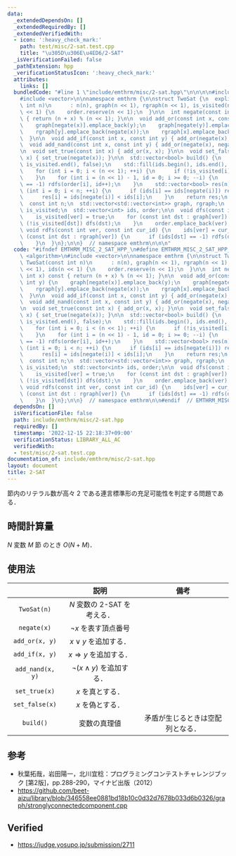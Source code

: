 ```yaml
---
data:
  _extendedDependsOn: []
  _extendedRequiredBy: []
  _extendedVerifiedWith:
  - icon: ':heavy_check_mark:'
    path: test/misc/2-sat.test.cpp
    title: "\u305D\u306E\u4ED6/2-SAT"
  _isVerificationFailed: false
  _pathExtension: hpp
  _verificationStatusIcon: ':heavy_check_mark:'
  attributes:
    links: []
  bundledCode: "#line 1 \"include/emthrm/misc/2-sat.hpp\"\n\n\n\n#include <algorithm>\n\
    #include <vector>\n\nnamespace emthrm {\n\nstruct TwoSat {\n  explicit TwoSat(const\
    \ int n)\n      : n(n), graph(n << 1), rgraph(n << 1), is_visited(n << 1), ids(n\
    \ << 1) {\n    order.reserve(n << 1);\n  }\n\n  int negate(const int x) const\
    \ { return (n + x) % (n << 1); }\n\n  void add_or(const int x, const int y) {\n\
    \    graph[negate(x)].emplace_back(y);\n    graph[negate(y)].emplace_back(x);\n\
    \    rgraph[y].emplace_back(negate(x));\n    rgraph[x].emplace_back(negate(y));\n\
    \  }\n\n  void add_if(const int x, const int y) { add_or(negate(x), y); }\n\n\
    \  void add_nand(const int x, const int y) { add_or(negate(x), negate(y)); }\n\
    \n  void set_true(const int x) { add_or(x, x); }\n\n  void set_false(const int\
    \ x) { set_true(negate(x)); }\n\n  std::vector<bool> build() {\n    std::fill(is_visited.begin(),\
    \ is_visited.end(), false);\n    std::fill(ids.begin(), ids.end(), -1);\n    order.clear();\n\
    \    for (int i = 0; i < (n << 1); ++i) {\n      if (!is_visited[i]) dfs(i);\n\
    \    }\n    for (int i = (n << 1) - 1, id = 0; i >= 0; --i) {\n      if (ids[order[i]]\
    \ == -1) rdfs(order[i], id++);\n    }\n    std::vector<bool> res(n);\n    for\
    \ (int i = 0; i < n; ++i) {\n      if (ids[i] == ids[negate(i)]) return {};\n\
    \      res[i] = ids[negate(i)] < ids[i];\n    }\n    return res;\n  }\n\n private:\n\
    \  const int n;\n  std::vector<std::vector<int>> graph, rgraph;\n  std::vector<bool>\
    \ is_visited;\n  std::vector<int> ids, order;\n\n  void dfs(const int ver) {\n\
    \    is_visited[ver] = true;\n    for (const int dst : graph[ver]) {\n      if\
    \ (!is_visited[dst]) dfs(dst);\n    }\n    order.emplace_back(ver);\n  }\n\n \
    \ void rdfs(const int ver, const int cur_id) {\n    ids[ver] = cur_id;\n    for\
    \ (const int dst : rgraph[ver]) {\n      if (ids[dst] == -1) rdfs(dst, cur_id);\n\
    \    }\n  }\n};\n\n}  // namespace emthrm\n\n\n"
  code: "#ifndef EMTHRM_MISC_2_SAT_HPP_\n#define EMTHRM_MISC_2_SAT_HPP_\n\n#include\
    \ <algorithm>\n#include <vector>\n\nnamespace emthrm {\n\nstruct TwoSat {\n  explicit\
    \ TwoSat(const int n)\n      : n(n), graph(n << 1), rgraph(n << 1), is_visited(n\
    \ << 1), ids(n << 1) {\n    order.reserve(n << 1);\n  }\n\n  int negate(const\
    \ int x) const { return (n + x) % (n << 1); }\n\n  void add_or(const int x, const\
    \ int y) {\n    graph[negate(x)].emplace_back(y);\n    graph[negate(y)].emplace_back(x);\n\
    \    rgraph[y].emplace_back(negate(x));\n    rgraph[x].emplace_back(negate(y));\n\
    \  }\n\n  void add_if(const int x, const int y) { add_or(negate(x), y); }\n\n\
    \  void add_nand(const int x, const int y) { add_or(negate(x), negate(y)); }\n\
    \n  void set_true(const int x) { add_or(x, x); }\n\n  void set_false(const int\
    \ x) { set_true(negate(x)); }\n\n  std::vector<bool> build() {\n    std::fill(is_visited.begin(),\
    \ is_visited.end(), false);\n    std::fill(ids.begin(), ids.end(), -1);\n    order.clear();\n\
    \    for (int i = 0; i < (n << 1); ++i) {\n      if (!is_visited[i]) dfs(i);\n\
    \    }\n    for (int i = (n << 1) - 1, id = 0; i >= 0; --i) {\n      if (ids[order[i]]\
    \ == -1) rdfs(order[i], id++);\n    }\n    std::vector<bool> res(n);\n    for\
    \ (int i = 0; i < n; ++i) {\n      if (ids[i] == ids[negate(i)]) return {};\n\
    \      res[i] = ids[negate(i)] < ids[i];\n    }\n    return res;\n  }\n\n private:\n\
    \  const int n;\n  std::vector<std::vector<int>> graph, rgraph;\n  std::vector<bool>\
    \ is_visited;\n  std::vector<int> ids, order;\n\n  void dfs(const int ver) {\n\
    \    is_visited[ver] = true;\n    for (const int dst : graph[ver]) {\n      if\
    \ (!is_visited[dst]) dfs(dst);\n    }\n    order.emplace_back(ver);\n  }\n\n \
    \ void rdfs(const int ver, const int cur_id) {\n    ids[ver] = cur_id;\n    for\
    \ (const int dst : rgraph[ver]) {\n      if (ids[dst] == -1) rdfs(dst, cur_id);\n\
    \    }\n  }\n};\n\n}  // namespace emthrm\n\n#endif  // EMTHRM_MISC_2_SAT_HPP_\n"
  dependsOn: []
  isVerificationFile: false
  path: include/emthrm/misc/2-sat.hpp
  requiredBy: []
  timestamp: '2022-12-15 22:18:37+09:00'
  verificationStatus: LIBRARY_ALL_AC
  verifiedWith:
  - test/misc/2-sat.test.cpp
documentation_of: include/emthrm/misc/2-sat.hpp
layout: document
title: 2-SAT
---
```


節内のリテラル数が高々 $2$ である連言標準形の充足可能性を判定する問題である．


## 時間計算量

$N$ 変数 $M$ 節 のとき $O(N + M)$．


## 使用法

||説明|備考|
|:--:|:--:|:--:|
|`TwoSat(n)`|$N$ 変数の 2-SAT を考える．||
|`negate(x)`|$\neg x$ を表す頂点番号||
|`add_or(x, y)`|$x \vee y$ を追加する．||
|`add_if(x, y)`|$x \Rightarrow y$ を追加する．||
|`add_nand(x, y)`|$\neg (x \land y)$ を追加する．||
|`set_true(x)`|$x$ を真とする．||
|`set_false(x)`|$x$ を偽とする．||
|`build()`|変数の真理値|矛盾が生じるときは空配列となる．|


## 参考

- 秋葉拓哉，岩田陽一，北川宜稔：プログラミングコンテストチャレンジブック \[第2版\]，pp.288-290，マイナビ出版（2012）
- https://github.com/beet-aizu/library/blob/346558ee0881bd18b10c0d32d7678b033d6b0326/graph/stronglyconnectedcomponent.cpp


## Verified

- https://judge.yosupo.jp/submission/2711
